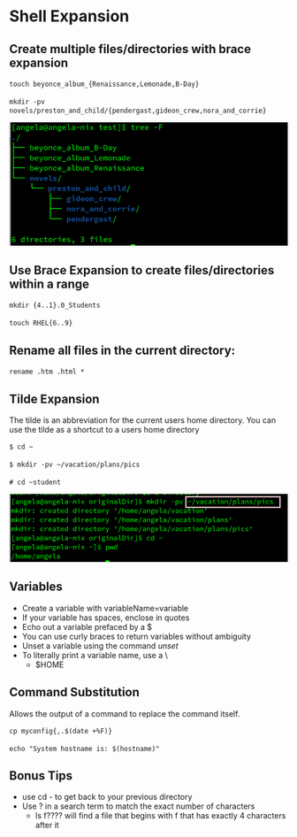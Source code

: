 # Shell Expansion

## Create multiple files/directories with brace expansion
```
touch beyonce_album_{Renaissance,Lemonade,B-Day}

mkdir -pv novels/preston_and_child/{pendergast,gideon_crew,nora_and_corrie}
```
![Using Brace Expansion](/images/tree.png)

## Use Brace Expansion to create files/directories within a range
```
mkdir {4..1}.0_Students

touch RHEL{6..9}
```

## Rename all files in the current directory: 
```
rename .htm .html *
```
## Tilde Expansion

The tilde is an abbreviation for the current users home directory. 
You can use the tilde as a shortcut to a users home directory

```
$ cd ~

$ mkdir -pv ~/vacation/plans/pics

# cd ~student
```

![Using Tilde Expansion](/images/tilde.png)

## Variables

- Create a variable with variableName=variable
- If your variable has spaces, enclose in quotes
- Echo out a variable prefaced by a $
- You can use curly braces to return variables without ambiguity
- Unset a variable using the command _unset_
- To literally print a variable name, use a \
    - \$HOME

## Command Substitution
 
 Allows the output of a command to replace the command itself.

 ```
 cp myconfig{,.$(date +%F)}

 echo "System hostname is: $(hostname)"
```

## Bonus Tips
- use cd - to get back to your previous directory
- Use ? in a search term to match the exact number of characters
    - ls f???? will find a file that begins with f that has exactly 4 characters after it
